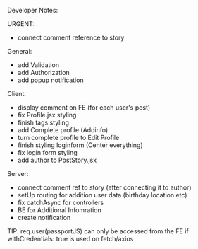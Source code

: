 Developer Notes:

URGENT: 
- connect comment reference to story


General: 
- add Validation
- add Authorization
- add popup notification

Client:
- display comment on FE (for each user's post)
- fix Profile.jsx styling
- finish tags styling
- add Complete profile (Addinfo)
- turn complete profile to Edit Profile
- finish styling loginform (Center everything)
- fix login form styling
- add author to PostStory.jsx

Server:
- connect comment ref to story (after connecting it to author)
- setUp routing for addition user data (birthday location etc)
- fix catchAsync for controllers
- BE for Additional Infomration
- create notification

TIP:
req.user(passportJS) can only be accessed from the FE if withCredentials: true is used on fetch/axios
